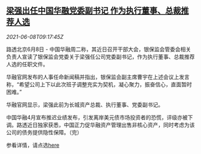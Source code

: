 <!--1623144663000-->
[梁强出任中国华融党委副书记 作为执行董事、总裁推荐人选](https://cn.reuters.com/article/china-huarong-liang-qiang-0608-idCNKCS2DK0SW)
------

<div><i>2021-06-08T09:17:45Z</i></div><p>路透北京6月8日 - 中国华融周二称，其近日召开干部大会，银保监会管委会相关负责人宣读了银保监会党委关于梁强任公司党委副书记，作为执行董事、总裁推荐人选的任职文件。</p><p>华融官网发布的人事任命新闻稿并指出，银保监会副主席曹宇在上述会议上发言称，“希望公司上下以此次班子调整充实为契机，凝心聚力，振奋信心，直面暂时困难。”</p><p>华融官网显示，梁强此前为长城资产总裁、执行董事、党委副书记。</p><p>中国华融4月宣布推迟业绩发布，引发离岸美元债市场投资者的恐慌，评级亦被下调。路透近日独家获悉，中国正力促华融资产管理出售非核心资产，同时考虑为该公司的债务提供隐性保障。（完）</p><p>参看详情，请点选<a href="http://www.chamc.com.cn/hrxw/hrxw/2021/06/77627.shtml">here</a></p>
